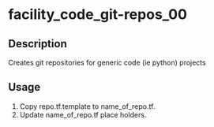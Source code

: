 # facility_code_git-repos_00

## Description

Creates git repositories for generic code (ie python) projects

## Usage


1. Copy repo.tf.template to name_of_repo.tf.
2. Update name_of_repo.tf place holders.
